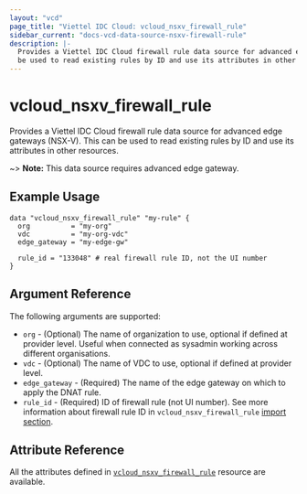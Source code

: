 ```yaml
---
layout: "vcd"
page_title: "Viettel IDC Cloud: vcloud_nsxv_firewall_rule"
sidebar_current: "docs-vcd-data-source-nsxv-firewall-rule"
description: |-
  Provides a Viettel IDC Cloud firewall rule data source for advanced edge gateways (NSX-V). This can
  be used to read existing rules by ID and use its attributes in other resources.
---
```


# vcloud\_nsxv\_firewall\_rule

Provides a Viettel IDC Cloud firewall rule data source for advanced edge gateways (NSX-V). This can be
used to read existing rules by ID and use its attributes in other resources.

~> **Note:** This data source requires advanced edge gateway.

## Example Usage

```hcl
data "vcloud_nsxv_firewall_rule" "my-rule" {
  org          = "my-org"
  vdc          = "my-org-vdc"
  edge_gateway = "my-edge-gw"

  rule_id = "133048" # real firewall rule ID, not the UI number
}
```

## Argument Reference

The following arguments are supported:

* `org` - (Optional) The name of organization to use, optional if defined at provider level. Useful when connected as sysadmin working across different organisations.
* `vdc` - (Optional) The name of VDC to use, optional if defined at provider level.
* `edge_gateway` - (Required) The name of the edge gateway on which to apply the DNAT rule.
* `rule_id` - (Required) ID of firewall rule (not UI number). See more information about firewall
rule ID in `vcloud_nsxv_firewall_rule` [import section](/providers/terraform-viettelidc/vcloud/latest/docs/resources/nsxv_firewall_rule#listing-real-firewall-rule-ids).

## Attribute Reference

All the attributes defined in [`vcloud_nsxv_firewall_rule`](/providers/terraform-viettelidc/vcloud/latest/docs/resources/nsxv_firewall_rule)
resource are available.
